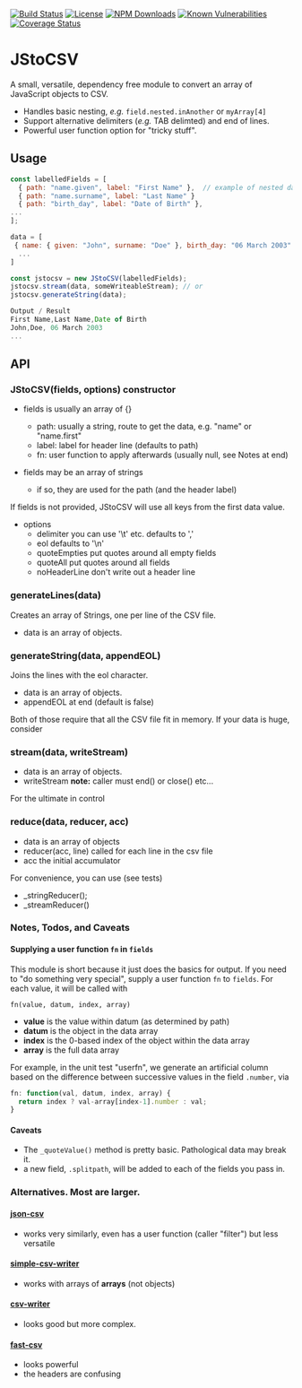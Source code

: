 [![Build Status](https://secure.travis-ci.org/MorganConrad/JStoCSV.png)](http://travis-ci.org/MorganConrad/JStoCSV)
[![License](http://img.shields.io/badge/license-MIT-A31F34.svg)](https://github.com/MorganConrad/JStoCSV)
[![NPM Downloads](http://img.shields.io/npm/dm/jstocsv.svg)](https://www.npmjs.org/package/jstocsv)
[![Known Vulnerabilities](https://snyk.io/test/github/morganconrad/JStoCSV/badge.svg)](https://snyk.io/test/github/morganconrad/JStoCSV)
[![Coverage Status](https://coveralls.io/repos/github/MorganConrad/JStoCSV/badge.svg)](https://coveralls.io/github/MorganConrad/JStoCSV)

# JStoCSV
A small, versatile, dependency free module to convert an array of JavaScript objects to CSV.

 - Handles basic nesting, _e.g._ `field.nested.inAnother` or `myArray[4]`
 - Support alternative delimiters (_e.g._ TAB delimted) and end of lines.
 - Powerful user function option for "tricky stuff".

## Usage

```js
const labelledFields = [
  { path: "name.given", label: "First Name" },  // example of nested data
  { path: "name.surname", label: "Last Name" }
  { path: "birth_day", label: "Date of Birth" },
...
];

data = [
 { name: { given: "John", surname: "Doe" }, birth_day: "06 March 2003" },
  ...
]

const jstocsv = new JStoCSV(labelledFields);
jstocsv.stream(data, someWriteableStream); // or
jstocsv.generateString(data);

Output / Result
First Name,Last Name,Date of Birth
John,Doe, 06 March 2003
...
```

## API

### JStoCSV(fields, options)   constructor
 - fields is usually an array of {}
   - path: usually a string, route to get the data, e.g. "name" or "name.first"
   - label: label for header line (defaults to path)
   - fn: user function to apply afterwards (usually null, see Notes at end)

 - fields may be an array of strings
   - if so, they are used for the path (and the header label)

If fields is not provided, JStoCSV will use all keys from the first data value.

 - options
   - delimiter     you can use '\t' etc.  defaults to ','
   - eol           defaults to '\n'
   - quoteEmpties  put quotes around all empty fields
   - quoteAll      put quotes around all fields
   - noHeaderLine  don't write out a header line

### generateLines(data)
Creates an array of Strings, one per line of the CSV file.
  - data is an array of objects.

### generateString(data, appendEOL)
Joins the lines with the eol character.
  - data is an array of objects.
  - appendEOL  at end (default is false)

Both of those require that all the CSV file fit in memory.  If your data is huge, consider

### stream(data, writeStream)
 - data is an array of objects.
 - writeStream   **note:** caller must end() or close() etc...

For the ultimate in control
### reduce(data, reducer, acc)
 - data is an array of objects
 - reducer(acc, line) called for each line in the csv file
 - acc   the initial accumulator

For convenience, you can use (see tests)
 - _stringReducer();
 - _streamReducer()

### Notes, Todos, and  Caveats

#### Supplying a user function `fn` in `fields`

This module is short because it just does the basics for output.  If you need to "do something very special", supply a user function `fn` to `fields`.  For each value, it will be called with

`fn(value, datum, index, array)`
 - **value** is the value within datum (as determined by path)
 - **datum** is the object in the data array
 - **index** is the 0-based index of the object within the data array
 - **array** is the full data array

For example, in the unit test "userfn", we generate an artificial column based on the difference between successive values in the field `.number`, via

```js
fn: function(val, datum, index, array) {
  return index ? val-array[index-1].number : val;
}
```

#### Caveats

 - The `_quoteValue()` method is pretty basic.  Pathological data may break it.
 - a new field, `.splitpath`, will be added to each of the fields you pass in.

### Alternatives.  Most are larger.

#### [json-csv](https://www.npmjs.com/package/json-csv)
 - works very similarly, even has a user function (caller "filter") but less versatile

#### [simple-csv-writer](https://www.npmjs.com/package/simple-csv-writer-csv-writer)
 - works with arrays of **arrays** (not objects)

#### [csv-writer](https://github.com/ryu1kn/csv-writer)
 - looks good but more complex.

#### [fast-csv](https://www.npmjs.com/package/fast-csv)
 - looks powerful
 - the headers are confusing
